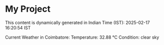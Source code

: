 # My Project

This content is dynamically generated in Indian Time (IST): 2025-02-17 16:20:54 IST


Current Weather in Coimbatore:
Temperature: 32.88 °C
Condition: clear sky
